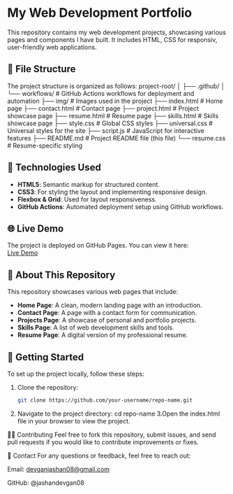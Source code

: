 # My Web Development Portfolio

This repository contains my web development projects, showcasing various pages and components I have built. It includes HTML, CSS for responsiv, user-friendly web applications.

## 📁 **File Structure**

The project structure is organized as follows:
project-root/
│
├── .github/
│ └── workflows/ # GitHub Actions workflows for deployment and automation
├── img/ # Images used in the project
├── index.html # Home page
├── contact.html # Contact page
├── project.html # Project showcase page
├── resume.html # Resume page
├── skills.html # Skills showcase page
├── style.css # Global CSS styles
├── universal.css # Universal styles for the site
├── script.js # JavaScript for interactive features
├── README.md # Project README file (this file)
└── resume.css # Resume-specific styling

## 🚀 **Technologies Used**

- **HTML5**: Semantic markup for structured content.
- **CSS3**: For styling the layout and implementing responsive design.
- **Flexbox & Grid**: Used for layout responsiveness.
- **GitHub Actions**: Automated deployment setup using GitHub workflows.

## 🌐 **Live Demo**

The project is deployed on GitHub Pages. You can view it here:  
[Live Demo](https://jashandevgan08.github.io/Portfolio)

## 📜 **About This Repository**

This repository showcases various web pages that include:

- **Home Page**: A clean, modern landing page with an introduction.
- **Contact Page**: A page with a contact form for communication.
- **Projects Page**: A showcase of personal and portfolio projects.
- **Skills Page**: A list of web development skills and tools.
- **Resume Page**: A digital version of my professional resume.

## 🔧 **Getting Started**

To set up the project locally, follow these steps:

1. Clone the repository:
   ```bash
   git clone https://github.com/your-username/repo-name.git
2. Navigate to the project directory:
  cd repo-name
3.Open the index.html file in your browser to view the project.

🧑‍💻 Contributing
Feel free to fork this repository, submit issues, and send pull requests if you would like to contribute improvements or fixes.

📧 Contact
For any questions or feedback, feel free to reach out:

Email: devganjashan08@gmail.com

GitHub: @jashandevgan08


